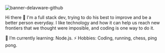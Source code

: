 ![banner-delavware-github](https://github.com/delavware/delavware/assets/126528899/830a2d8b-0cce-4861-9920-2862255e2fe0)

Hi there 👋
I'm a full stack dev, trying to do his best to improve and be a better person everyday. I like technology and how it can help us reach new frontiers that we thought were imposible, and coding is one way to do it.

🌱 I’m currently learning: Node.js.
⚡ Hobbies: Coding, running, chess, ping pong.
